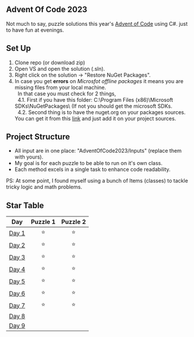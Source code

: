 ## Advent Of Code 2023
Not much to say, puzzle solutions this year's [Advent of Code](https://adventofcode.com/) using C#. just to have fun at evenings. <br>
## Set Up
1. Clone repo (or download zip)
2. Open VS and open the solution (.sln).
3. Right click on the solution -> "Restore NuGet Packages".
4. In case you get **errors** on _Microsfot offline packages_ it means you are missing files from your local machine.<br/>
&nbsp; In that case you must check for 2 things, <br/>
&nbsp; 4.1. First if you have this folder: C:\Program Files (x86)\Microsoft SDKs\NuGetPackages\ (If not you should get the microsoft SDKs. <br/>
&nbsp; 4.2. Second thing is to have the nuget.org on your packages sources. You can get it from this [link](https://api.nuget.org/v3/index.json) and just add it on your project sources.
## Project Structure
- All input are in one place: "AdventOfCode2023/Inputs" (replace them with yours).
- My goal is for each puzzle to be able to run on it's own class.
- Each method excels in a single task to enhance code readability.
  
PS: At some point, I found myself using a bunch of Items (classes) to tackle tricky logic and math problems.
## Star Table
| Day  | Puzzle 1 | Puzzle 2 |
| ------------- | :---: | :---: |
| [Day 1](https://adventofcode.com/2023/day/1)  | :star:  | :star:  |
| [Day 2](https://adventofcode.com/2023/day/2)  | :star:  | :star:  |
| [Day 3](https://adventofcode.com/2023/day/3)  | :star:  | :star:  |
| [Day 4](https://adventofcode.com/2023/day/4)  | :star:  | :star:  |
| [Day 5](https://adventofcode.com/2023/day/5)  | :star:  | :star:  |
| [Day 6](https://adventofcode.com/2023/day/6)  | :star:  | :star:  |
| [Day 7](https://adventofcode.com/2023/day/7)  | :star:  | :star:  |
| [Day 8](https://adventofcode.com/2023/day/8)  |   |   |
| [Day 9](https://adventofcode.com/2023/day/9)  |   |   |

